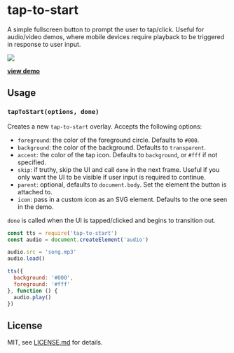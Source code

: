 # tap-to-start

A simple fullscreen button to prompt the user to tap/click. Useful for audio/video demos, where mobile devices require playback to be triggered in response to user input.

[![](http://i.imgur.com/Xex2wpJ.png)](http://hughsk.io/tap-to-start/)

[**view demo**](http://hughsk.io/tap-to-start/)

## Usage

### `tapToStart(options, done)`

Creates a new `tap-to-start` overlay. Accepts the following options:

* `foreground`: the color of the foreground circle. Defaults to `#000`.
* `background`: the color of the background. Defaults to `transparent`.
* `accent`: the color of the tap icon. Defaults to `background`, or `#fff` if not specified.
* `skip`: if truthy, skip the UI and call `done` in the next frame. Useful if you only want the UI to be visible if user input is required to continue.
* `parent`: optional, defaults to `document.body`. Set the element the button is attached to.
* `icon`: pass in a custom icon as an SVG element. Defaults to the one seen in the demo.

`done` is called when the UI is tapped/clicked and begins to transition out.

``` javascript
const tts = require('tap-to-start')
const audio = document.createElement('audio')

audio.src = 'song.mp3'
audio.load()

tts({
  background: '#000',
  foreground: '#fff'
}, function () {
  audio.play()
})
```

## License

MIT, see [LICENSE.md](LICENSE.md) for details.
